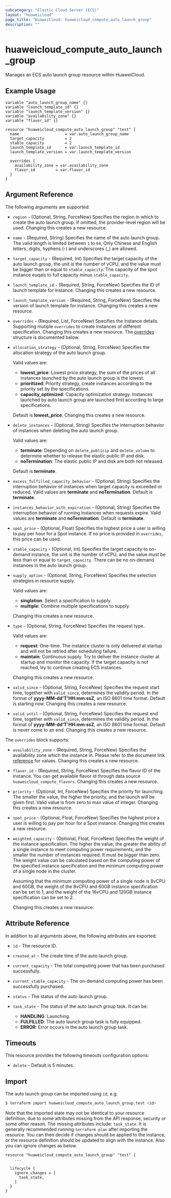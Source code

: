 ```yaml
---
subcategory: "Elastic Cloud Server (ECS)"
layout: "huaweicloud"
page_title: "HuaweiCloud: huaweicloud_compute_auto_launch_group"
description: ""
---
```


# huaweicloud_compute_auto_launch_group

Manages an ECS auto launch group resource within HuaweiCloud.

## Example Usage

```hcl
variable "auto_launch_group_name" {}
variable "launch_template_id" {}
variable "launch_template_version" {}
variable "availability_zone" {}
variable "flavor_id" {}

resource "huaweicloud_compute_auto_launch_group" "test" {
  name                    = var.auto_launch_group_name
  target_capacity         = 2
  stable_capacity         = 2
  launch_template_id      = var.launch_template_id
  launch_template_version = var.launch_template_version

  overrides {
    availability_zone = var.availability_zone
    flavor_id         = var.flavor_id
  }
}
```

## Argument Reference

The following arguments are supported:

* `region` - (Optional, String, ForceNew) Specifies the region in which to create the auto launch group.
  If omitted, the provider-level region will be used. Changing this creates a new resource.

* `name` - (Required, String) Specifies the name of the auto launch group. The valid length is limited
  between `1` to `64`, Only Chinese and English letters, digits, hyphens (-) and underscores (_) are allowed.

* `target_capacity` - (Required, Int) Specifies the target capacity of the auto launch group, the unit is the number of
  vCPU, and the value must be bigger than or equal to `stable_capacity`. The capacity of the spot instance euqals to
  full capacity minus `stable_capacity`.

* `launch_template_id` - (Required, String, ForceNew) Specifies the ID of launch template for instance.
  Changing this creates a new resource.

* `launch_template_version` - (Required, String, ForceNew) Specifies the version of launch template for instance.
  Changing this creates a new resource.

* `overrides` - (Required, List, ForceNew) Specifies the instance details. Supporting mutiple `overrides` to create
  instances of different specification. Changing this creates a new resource.
  The [overrides](#block--overrides) structure is documented below.

* `allocation_strategy` - (Optional, String, ForceNew) Specifies the allocation strategy of the auto launch group.

  Valid values are:
  + **lowest_price**: Lowest price strategy, the sum of the prices of all instances launched by the auto launch group
    is the lowest.
  + **prioritized**: Priority strategy, create instances according to the priority set by the specifications.
  + **capacity_optimized**: Capacity optimization strategy. Instances launched by auto launch group are launched first
    according to large specifications.

  Default is **lowest_price**. Changing this creates a new resource.

* `delete_instances` - (Optional, String) Specifies the interruption behavior of instances when deleting the auto launch
  group.

  Valid values are:
  + **terminate**: Depending on `delete_publicip` and `delete_volume` to determine whether to release the elastic public
    IP and disk.
  + **noTermination**: The elastic public IP and disk are both not released.

  Default is **terminate**.

* `excess_fulfilled_capacity_behavior` - (Optional, String) Specifies the interruption behavior of instances when target
  capacity is exceeded or reduced. Valid values are **terminate** and **noTermination**. Default is **terminate**.

* `instances_behavior_with_expiration` - (Optional, String) Specifies the interruption behavior of running instances
  when requests expire. Valid values are **terminate** and **noTermination**. Default is **terminate**.

* `spot_price` - (Optional, Float) Specifies the highest price a user is willing to pay per hour for a Spot instance.
  If no price is provided in `overrides`, this price can be used.

* `stable_capacity` - (Optional, Int) Specifies the target capacity to on-demand instance, the unit is the number of
  vCPU, and the value must be less than or equal to `target_capacity`. There can be no on-demand instances in the auto
  launch group.

* `supply_option` - (Optional, String, ForceNew) Specifies the selection strategies in resource supply.

  Valid values are:
  + **singlation**: Select a specification to supply.
  + **multiple**: Combine multiple specifications to supply.

  Changing this creates a new resource.

* `type` - (Optional, String, ForceNew) Specifies the request type.

  Valid values are:
  + **request**: One-time. The instance cluster is only delivered at startup and will not be retried after scheduling
    failure.
  + **maintain**: Continuous supply. Try to deliver the instance cluster at startup and monitor the capacity. If the
    target capacity is not reached, try to continue creating ECS ​​instances.

  Changing this creates a new resource.

* `valid_since` - (Optional, String, ForceNew) Specifies the request start time, together with `valid_since`, determines
  the validity period. In the format of **yyyy-MM-dd'T'HH:mm:ssZ**, an ISO 8601 time format. Default is starting now.
  Changing this creates a new resource.

* `valid_until` - (Optional, String, ForceNew) Specifies the request end time, together with `valid_since`, determines
  the validity period. In the format of **yyyy-MM-dd'T'HH:mm:ssZ**, an ISO 8601 time format. Default is never come to an
  end. Changing this creates a new resource.

<a name="block--overrides"></a>
The `overrides` block supports:

* `availability_zone` - (Required, String, ForceNew) Specifies the availability zone which the instance in.
  Please refer to the document link [reference](https://developer.huaweicloud.com/intl/en-us/endpoint/?ECS) for values.
  Changing this creates a new resource.

* `flavor_id` - (Required, String, ForceNew) Specifies the flavor ID of the instance. You can get available flavor id
  through data source `huaweicloud_compute_flavors`.
  Changing this creates a new resource.

* `priority` - (Optional, Int, ForceNew) Specifies the priority for launching. The smaller the value, the higher the
  priority, and the launch will be given first. Valid value is from zero to max value of integer.
  Changing this creates a new resource.

* `spot_price` - (Optional, Float, ForceNew) Specifies the highest price a user is willing to pay per hour for a Spot
  instance. Changing this creates a new resource.

* `weighted_capacity` - (Optional, Float, ForceNew) Specifies the weight of the instance specification. The higher the
  value, the greater the ability of a single instance to meet computing power requirements, and the smaller the number
  of instances required. It must be bigger than zero. The weight value can be calculated based on the computing power of
  the specified instance specification and the minimum computing power of a single node in the cluster.

  Assuming that the minimum computing power of a single node is 8vCPU and 60GB, the weight of the 8vCPU and 60GB
  instance specification can be set to 1, and the weight of the 16vCPU and 120GB instance specification can be set to 2.

  Changing this creates a new resource.

## Attribute Reference

In addition to all arguments above, the following attributes are exported:

* `id` - The resource ID.

* `created_at` - The create time of the auto launch group.

* `current_capacity` - The total computing power that has been purchased successfully.

* `current_stable_capacity` - The on-demand computing power has been successfully purchased.

* `status` - The status of the auto launch group.

* `task_state` - The status of the auto launch group task. It can be:
  + **HANDLING**: Launching.
  + **FULFILLED**: The auto launch group task is fully equipped.
  + **ERROR**: Error occurs in the auto launch group task.

## Timeouts

This resource provides the following timeouts configuration options:

* `delete` - Default is 5 minutes.

## Import

The auto launch group can be imported using `id`, e.g.

```bash
$ terraform import huaweicloud_compute_auto_launch_group.test <id>
```

Note that the imported state may not be identical to your resource definition, due to some attributes missing from the
API response, security or some other reason.
The missing attributes include: `task_state`.
It is generally recommended running `terraform plan` after importing the resource.
You can then decide if changes should be applied to the instance, or the resource definition should be updated to
align with the instance. Also you can ignore changes as below.

```hcl
resource "huaweicloud_compute_auto_launch_group" "test" {
    ...

  lifecycle {
    ignore_changes = [
      task_state,
    ]
  }
}
```
